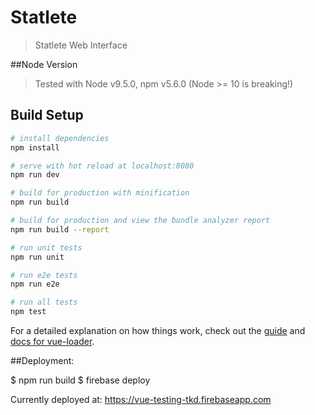 # Statlete

> Statlete Web Interface

##Node Version
 > Tested with Node v9.5.0, npm v5.6.0
 > (Node >= 10 is breaking!)

## Build Setup

``` bash
# install dependencies
npm install

# serve with hot reload at localhost:8080
npm run dev

# build for production with minification
npm run build

# build for production and view the bundle analyzer report
npm run build --report

# run unit tests
npm run unit

# run e2e tests
npm run e2e

# run all tests
npm test
```

For a detailed explanation on how things work, check out the [guide](http://vuejs-templates.github.io/webpack/) and [docs for vue-loader](http://vuejs.github.io/vue-loader).



##Deployment:

$ npm run build
$ firebase deploy


Currently deployed at:
https://vue-testing-tkd.firebaseapp.com
